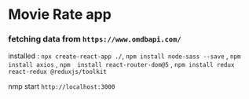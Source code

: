 # Movie Rate app 

### fetching data from `https://www.omdbapi.com/`

installed : `npx create-react-app ./`, `npm install node-sass --save` , `npm install axios` , `npm  install react-router-dom@5` , `npm install redux react-redux @reduxjs/toolkit`


nmp start  `http://localhost:3000`